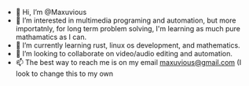 - 👋 Hi, I’m @Maxuvious
- 👀 I’m interested in multimedia programing and automation, but more importatnly, for long term problem solving, I'm learning as much pure mathamatics as I can.
- 🌱 I’m currently learning rust, linux os development, and mathematics.
- 💞️ I’m looking to collaborate on video/audio editing and automation.
- 📫 The best way to reach me is on my email maxuvious@gmail.com (I look to change this to my own 

<!---
Maxuvious/Maxuvious is a ✨ special ✨ repository because its `README.md` (this file) appears on your GitHub profile.
You can click the Preview link to take a look at your changes.
--->
